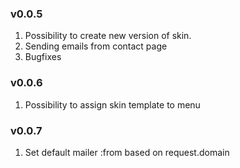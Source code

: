
### v0.0.5
  1. Possibility to create new version of skin.
  2. Sending emails from contact page
  3. Bugfixes
### v0.0.6
  1. Possibility to assign skin template to menu
### v0.0.7
  1. Set default mailer :from based on request.domain